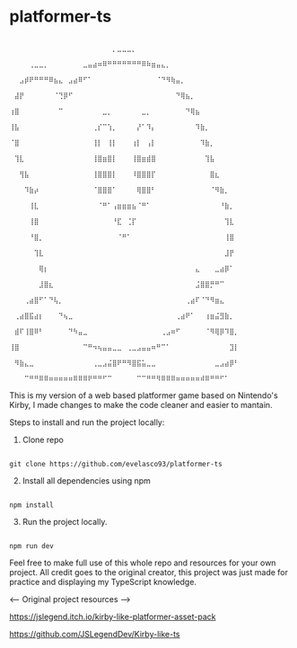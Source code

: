 # platformer-ts

                          ⠀⠀⠀⠀⠀⠀⠀⠀⠀⠀⠀⠀⠀⠀⠀⠀⠀⠀⠀⠀⠀⡀⣀⣀⣀⡀⠀⠀⠀⠀⠀⠀⠀⠀⠀⠀⠀⠀⠀⠀⠀⠀⠀⠀⠀⠀⠀
                          ⠀⠀⠀⠀⢀⣀⣀⡀⠀⠀⠀⠀⠀⠀⠀⣀⣤⣴⠶⠿⠛⠛⠛⠛⠛⠛⠛⠿⠷⣶⣤⣄⡀⠀⠀⠀⠀⠀⠀⠀⠀⠀⠀⠀⠀⠀⠀
                          ⠀⠀⣠⡾⠟⠛⠛⠛⠿⣦⣄⠀⣠⣴⠿⠋⠁⠀⠀⠀⠀⠀⠀⠀⠀⠀⠀⠀⠀⠀⠈⠙⠻⢷⣤⡀⠀⠀⠀⠀⠀⠀⠀⠀⠀⠀⠀
                          ⠀⣼⡟⠀⠀⠀⠀⠀⠀⠈⢙⡿⠋⠀⠀⠀⠀⠀⠀⠀⠀⠀⠀⠀⠀⠀⠀⠀⠀⠀⠀⠀⠀⠀⠙⢿⣦⡀⠀⠀⠀⠀⠀⠀⠀⠀⠀
                          ⢰⣿⠀⠀⠀⠀⠀⠀⠀⠀⠉⠀⠀⠀⠀⠀⠀⠀⠀⣀⡀⠀⠀⠀⠀⠀⠀⣀⡀⠀⠀⠀⠀⠀⠀⠀⠙⢿⣦⠀⠀⠀⠀⠀⠀⠀⠀
                          ⢸⣧⠀⠀⠀⠀⠀⠀⠀⠀⠀⠀⠀⠀⠀⠀⠀⢀⡎⠉⢱⡀⠀⠀⠀⠀⡜⠁⠹⡄⠀⠀⠀⠀⠀⠀⠀⠀⠹⣷⡀⠀⠀⠀⠀⠀⠀
                          ⠈⣿⠀⠀⠀⠀⠀⠀⠀⠀⠀⠀⠀⠀⠀⠀⠀⢸⡇⠀⢸⡇⠀⠀⠀⢰⡇⠀⢠⡇⠀⠀⠀⠀⠀⠀⠀⠀⠀⠹⣷⡀⠀⠀⠀⠀⠀
                          ⠀⢹⣇⠀⠀⠀⠀⠀⠀⠀⠀⠀⠀⠀⠀⠀⠀⢸⣿⣶⣿⡇⠀⠀⠀⢸⣿⣶⣾⣿⠀⠀⠀⠀⠀⠀⠀⠀⠀⠀⢹⣧⠀⠀⠀⠀⠀
                          ⠀⠀⢻⣧⠀⠀⠀⠀⠀⠀⠀⠀⠀⠀⠀⠀⠀⢸⣿⣿⣿⡇⠀⠀⠀⠸⣿⣿⣿⡏⠀⠀⠀⠀⠀⠀⠀⠀⠀⠀⠀⣿⣆⠀⠀⠀⠀
                          ⠀⠀⠀⠹⣷⡴⠀⠀⠀⠀⠀⠀⠀⠀⠀⠀⠀⠈⣿⣿⣿⠁⠀⠀⠀⠀⢿⣿⣿⠃⠀⠀⠀⠀⠀⠀⠀⠀⠀⠀⠀⠈⠻⣷⡀⠀⠀
                          ⠀⠀⠀⠀⢸⣇⠀⠀⠀⠀⠀⠀⠀⠀⠀⠀⠀⠀⠈⠛⠁⢠⣶⣶⣶⣦⠈⠛⠁⠀⠀⠀⠀⠀⠀⠀⠀⠀⠀⠀⠀⠀⠀⠘⣷⡀⠀
                          ⠀⠀⠀⠀⢸⣿⠀⠀⠀⠀⠀⠀⠀⠀⠀⠀⠀⠀⠀⠀⠀⠘⣏⠀⢈⡏⠀⠀⠀⠀⠀⠀⠀⠀⠀⠀⠀⠀⠀⠀⠀⠀⠀⠀⢹⣇⠀
                          ⠀⠀⠀⠀⠘⣿⡀⠀⠀⠀⠀⠀⠀⠀⠀⠀⠀⠀⠀⠀⠀⠀⠈⠛⠁⠀⠀⠀⠀⠀⠀⠀⠀⠀⠀⠀⠀⠀⠀⠀⠀⠀⠀⠀⢸⣿⠀
                          ⠀⠀⠀⠀⠀⢹⣇⠀⠀⠀⠀⠀⠀⠀⠀⠀⠀⠀⠀⠀⠀⠀⠀⠀⠀⠀⠀⠀⠀⠀⠀⠀⠀⠀⠀⠀⠀⠀⠀⠀⠀⠀⠀⠀⣸⡟⠀
                          ⠀⠀⠀⠀⠀⠀⢿⡆⠀⠀⠀⠀⠀⠀⠀⠀⠀⠀⠀⠀⠀⠀⠀⠀⠀⠀⠀⠀⠀⠀⠀⠀⠀⠀⠀⠀⠀⠀⣄⠀⠀⠀⣀⣴⡿⠁⠀
                          ⠀⠀⠀⠀⠀⠀⣸⣿⣆⠀⠀⠀⠀⠀⠀⠀⠀⠀⠀⠀⠀⠀⠀⠀⠀⠀⠀⠀⠀⠀⠀⠀⠀⠀⠀⠀⠀⠀⣨⣿⣿⡛⠛⠉⠀⠀⠀
                          ⠀⠀⠀⢀⣴⣿⠋⠁⠙⢧⡀⠀⠀⠀⠀⠀⠀⠀⠀⠀⠀⠀⠀⠀⠀⠀⠀⠀⠀⠀⠀⠀⠀⠀⠀⠀⢀⣴⠏⠈⠙⠻⣶⣄⠀⠀⠀
                          ⠀⢀⣴⣿⣯⣴⡆⠀⠀⠀⠙⢦⣀⠀⠀⠀⠀⠀⠀⠀⠀⠀⠀⠀⠀⠀⠀⠀⠀⠀⠀⠀⠀⠀⢀⣴⠟⠁⠀⠀⢰⣶⣬⣻⣷⡀⠀
                          ⠀⣾⠏⢸⣿⠿⠃⠀⠀⠀⠀⠀⠙⠳⣤⣀⠀⠀⠀⠀⠀⠀⠀⠀⠀⠀⠀⠀⠀⠀⠀⢀⣠⠶⠋⠀⠀⠀⠀⠀⠈⠻⢿⡿⠹⣿⡀
                          ⢸⣿⠀⠀⠀⠀⠀⠀⠀⠀⠀⠀⠀⠀⠀⠉⠛⠲⢦⣤⣤⣀⣀⠀⢀⣀⣠⣤⣤⠶⠛⠉⠁⠀⠀⠀⠀⠀⠀⠀⠀⠀⠀⠀⠀⣹⡇
                          ⠀⠻⣷⣄⣀⠀⠀⠀⠀⠀⠀⠀⠀⠀⠀⠀⠀⢀⣀⣠⣬⣿⠟⠛⠻⣿⣯⣥⣀⣀⠀⠀⠀⠀⠀⠀⠀⠀⠀⠀⠀⠀⣀⣠⣴⡿⠃
                          ⠀⠀⠀⠉⠛⠛⠿⠿⠶⠶⠶⠶⠶⠿⠿⠿⠟⠛⠛⠋⠉⠀⠀⠀⠀⠀⠉⠉⠛⠛⠻⠿⠿⠿⠶⠶⠶⠶⠶⠾⠿⠛⠛⠋⠁⠀⠀


This is my version of a web based platformer game based on Nintendo's Kirby, I made changes to make the code cleaner and easier to mantain. 

Steps to install and run the project locally:

1. Clone repo
```

git clone https://github.com/evelasco93/platformer-ts

```

2. Install all dependencies using npm
```

npm install

```

3. Run the project locally. 
```

npm run dev

```

Feel free to make full use of this whole repo and resources for your own project. All credit goes to the original creator, this project was just made for practice and displaying my TypeScript knowledge. 

<-- Original project resources --> 

https://jslegend.itch.io/kirby-like-platformer-asset-pack

https://github.com/JSLegendDev/Kirby-like-ts

